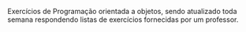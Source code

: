 Exercícios de Programação orientada a objetos, sendo atualizado toda semana respondendo listas de exercícios fornecidas por um professor.

</div 

